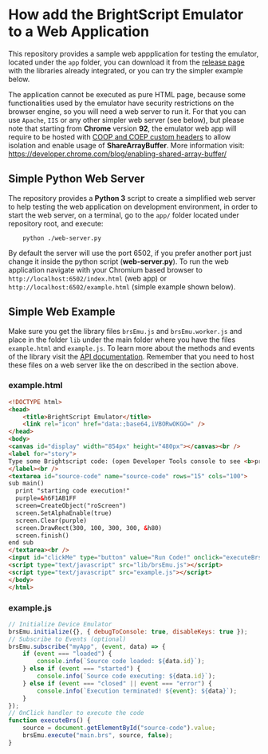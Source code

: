 # How add the BrightScript Emulator to a Web Application

This repository provides a sample web appplication for testing the emulator, located under the `app` folder, you can download it from the [release page](https://github.com/lvcabral/brs-emu/releases) with the libraries already integrated, or you can try the simpler example below.

The application cannot be executed as pure HTML page, because some functionalities used by the emulator have security restrictions on the browser engine, so you will need a web server to run it. For that you can use `Apache`, `IIS` or any other simpler web server (see below), but please note that starting from **Chrome** version **92**, the emulator web app will require to be hosted with [COOP and COEP custom headers](https://developer.chrome.com/blog/enabling-shared-array-buffer/) to allow isolation and enable usage of **ShareArrayBuffer**. More information visit: <https://developer.chrome.com/blog/enabling-shared-array-buffer/>

## Simple Python Web Server

The repository provides a **Python 3** script to create a simplified web server to help testing the web application on development environment, in order to start the web server, on a terminal, go to the `app/` folder located under repository root, and execute:

```shell
    python ./web-server.py
```

By default the server will use the port 6502, if you prefer another port just change it inside the python script (**web-server.py**).
To run the web application navigate with your Chromium based browser to `http://localhost:6502/index.html` (web app) or `http://localhost:6502/example.html` (simple example shown below).

## Simple Web Example

Make sure you get the library files `brsEmu.js` and `brsEmu.worker.js` and place in the folder `lib` under the main folder where you have the files `example.html` and `example.js`. To learn more about the methods and events of the library visit the [API documentation](emulator-api.md). Remember that you need to host these files on a web server like the on described in the section above.

### example.html

```html
<!DOCTYPE html>
<head>
    <title>BrightScript Emulator</title>
    <link rel="icon" href="data:;base64,iVBORwOKGO=" />
</head>
<body>
<canvas id="display" width="854px" height="480px"></canvas><br />
<label for="story">
Type some Brightscript code: (open Developer Tools console to see <b>print</b> outputs)
</label><br />
<textarea id="source-code" name="source-code" rows="15" cols="100">
sub main()
  print "starting code execution!"
  purple=&h6F1AB1FF
  screen=CreateObject("roScreen")
  screen.SetAlphaEnable(true)
  screen.Clear(purple)
  screen.DrawRect(300, 100, 300, 300, &h80)
  screen.finish()
end sub
</textarea><br />
<input id="clickMe" type="button" value="Run Code!" onclick="executeBrs();" />
<script type="text/javascript" src="lib/brsEmu.js"></script>
<script type="text/javascript" src="example.js"></script>
</body>
</html>
```

### example.js

```javascript
// Initialize Device Emulator
brsEmu.initialize({}, { debugToConsole: true, disableKeys: true });
// Subscribe to Events (optional)
brsEmu.subscribe("myApp", (event, data) => {
    if (event === "loaded") {
        console.info(`Source code loaded: ${data.id}`);
    } else if (event === "started") {
        console.info(`Source code executing: ${data.id}`);
    } else if (event === "closed" || event === "error") {
        console.info(`Execution terminated! ${event}: ${data}`);
    }
});
// OnClick handler to execute the code
function executeBrs() {
    source = document.getElementById("source-code").value;
    brsEmu.execute("main.brs", source, false);
}
```

